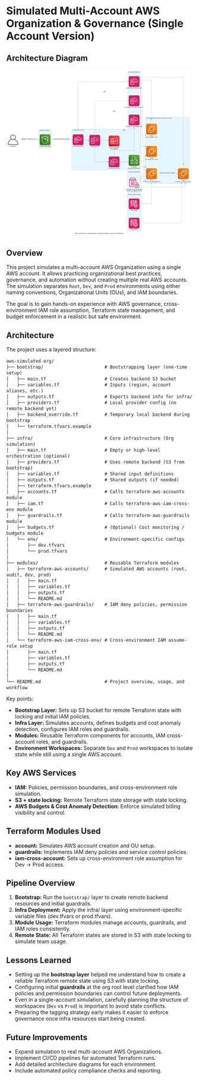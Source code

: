 # Simulated Multi-Account AWS Organization & Governance (Single Account Version)

## Architecture Diagram
![Simulated Multi-Account AWS Organization & Governance](docs/architecture.png)

## Overview
This project simulates a multi-account AWS Organization using a single AWS account. It allows practicing organizational best practices, governance, and automation without creating multiple real AWS accounts. The simulation separates `Root`, `Dev`, and `Prod` environments using either naming conventions, Organizational Units (OUs), and IAM boundaries.

The goal is to gain hands-on experience with AWS governance, cross-environment IAM role assumption, Terraform state management, and budget enforcement in a realistic but safe environment.

## Architecture
The project uses a layered structure:

```
aws-simulated-org/
├── bootstrap/                       # Bootstrapping layer (one-time setup)
│   ├── main.tf                      # Creates backend S3 bucket
│   ├── variables.tf                 # Inputs (region, account aliases, etc.)
│   ├── outputs.tf                   # Exports backend info for infra/
│   ├── providers.tf                 # Local provider config (no remote backend yet)
│   ├── backend_override.tf          # Temporary local backend during bootstrap
│   └── terraform.tfvars.example
│
├── infra/                           # Core infrastructure (Org simulation)
│   ├── main.tf                      # Empty or high-level orchestration (optional)
│   ├── providers.tf                 # Uses remote backend (S3 from bootstrap)
│   ├── variables.tf                 # Shared input definitions
│   ├── outputs.tf                   # Shared outputs (if needed)
│   ├── terraform.tfvars.example
│   ├── accounts.tf                  # Calls terraform-aws-accounts module
│   ├── iam.tf                       # Calls terraform-aws-iam-cross-env module
│   ├── guardrails.tf                # Calls terraform-aws-guardrails module
│   ├── budgets.tf                   # (Optional) Cost monitoring / budgets module
│   └── env/                         # Environment-specific configs
│       ├── dev.tfvars
│       └── prod.tfvars
│
├── modules/                         # Reusable Terraform modules
│   ├── terraform-aws-accounts/      # Simulated AWS accounts (root, audit, dev, prod)
│   │   ├── main.tf
│   │   ├── variables.tf
│   │   ├── outputs.tf
│   │   └── README.md
│   ├── terraform-aws-guardrails/    # IAM deny policies, permission boundaries
│   │   ├── main.tf
│   │   ├── variables.tf
│   │   ├── outputs.tf
│   │   └── README.md
│   └── terraform-aws-iam-cross-env/ # Cross-environment IAM assume-role setup
│       ├── main.tf
│       ├── variables.tf
│       ├── outputs.tf
│       └── README.md
│
└── README.md                        # Project overview, usage, and workflow
```

Key points:
- **Bootstrap Layer:** Sets up S3 bucket for remote Terraform state with locking and initial IAM policies.
- **Infra Layer:** Simulates accounts, defines budgets and cost anomaly detection, configures IAM roles and guardrails.
- **Modules:** Reusable Terraform components for accounts, IAM cross-account roles, and guardrails.
- **Environment Workspaces:** Separate `Dev` and `Prod` workspaces to isolate state while still using a single AWS account.

## Key AWS Services
- **IAM:** Policies, permission boundaries, and cross-environment role simulation.
- **S3 + state locking:** Remote Terraform state storage with state locking.
- **AWS Budgets & Cost Anomaly Detection:** Enforce simulated billing visibility and control.

## Terraform Modules Used
- **account:** Simulates AWS account creation and OU setup.
- **guardrails:** Implements IAM deny policies and service control policies.
- **iam-cross-account:** Sets up cross-environment role assumption for Dev → Prod access.

## Pipeline Overview
1. **Bootstrap:** Run the `bootstrap/` layer to create remote backend resources and initial guardrails.
2. **Infra Deployment:** Apply the infra/ layer using environment-specific variable files (dev.tfvars or prod.tfvars).
3. **Module Usage:** Terraform modules manage accounts, guardrails, and IAM roles consistently.
4. **Remote State:** All Terraform states are stored in S3 with state locking to simulate team usage.

## Lessons Learned
- Setting up the **bootstrap layer** helped me understand how to create a reliable Terraform remote state using S3 with state locking.
- Configuring initial **guardrails** at the org root level clarified how IAM policies and permission boundaries can control future deployments.
- Even in a single-account simulation, carefully planning the structure of workspaces (`Dev` vs `Prod`) is important to avoid state conflicts.
- Preparing the tagging strategy early makes it easier to enforce governance once infra resources start being created.

## Future Improvements
- Expand simulation to real multi-account AWS Organizations.
- Implement CI/CD pipelines for automated Terraform runs.
- Add detailed architecture diagrams for each environment.
- Include automated policy compliance checks and reporting.
